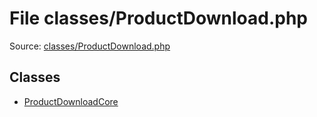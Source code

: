 File classes/ProductDownload.php
=========

Source: [classes/ProductDownload.php](https://github.com/PrestaShop/PrestaShop/blob/1.5.6.1/classes/ProductDownload.php)


Classes
-------

* [ProductDownloadCore](class.ProductDownloadCore.md)

